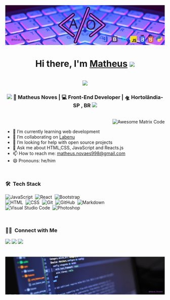 <img src="https://github.com/AstralOceane/AstralOceane/blob/main/img/top-banner.png.png"/>



<div align="center">
   <h1>Hi there, I'm <a href="https://www.linkedin.com/in/matheus-novaes-a7a247200/">Matheus</a> <img src="https://media.giphy.com/media/hvRJCLFzcasrR4ia7z/giphy.gif" width="25px"> </h1>
</br>   
   
   <img src="https://pronoun.cyou/x/y?subject=He&object=Him&height=20"> 
</div>

<div align="center">
<h3><img src="https://media.giphy.com/media/WUlplcMpOCEmTGBtBW/giphy.gif" width="30"> 🙎 Matheus Noves | 💻 Front-End Developer | 🛸 Hortolândia-SP , BR <img src="https://media.giphy.com/media/WUlplcMpOCEmTGBtBW/giphy.gif" width="30"></h3>
</div>

</br>

<img src = 'https://github.com/MarikIshtar007/MarikIshtar007/blob/master/images/matrix.gif' alt = 'Awesome Matrix Code' align='right'/>

</br>

- 🌱 I’m currently learning web development
- 👯 I’m collaborating on [Labenu](https://github.com/future4code/Matheus-Novaes)
- 🤔 I’m looking for help with open source projects
- 💬 Ask me about HTML,CSS, JavaScript and Reacts.js
- 📫 How to reach me: [matheus.novaes998@gmail.com](https://mail.google.com/mail/u/0/?tab=wm&ogbl)
- 😄 Pronouns: he/him

</br>

### 🛠 &nbsp;Tech Stack


![JavaScript](https://img.shields.io/badge/-JavaScript-05122A?style=flat&logo=javascript)&nbsp;
![React](https://img.shields.io/badge/-React-05122A?style=flat&logo=react)&nbsp;
![Bootstrap](https://img.shields.io/badge/-Bootstrap-05122A?style=flat&logo=bootstrap&logoColor=563D7C)\
![HTML](https://img.shields.io/badge/-HTML-05122A?style=flat&logo=HTML5)&nbsp;
![CSS](https://img.shields.io/badge/-CSS-05122A?style=flat&logo=CSS3&logoColor=1572B6)&nbsp;
![Git](https://img.shields.io/badge/-Git-05122A?style=flat&logo=git)&nbsp;
![GitHub](https://img.shields.io/badge/-GitHub-05122A?style=flat&logo=github)&nbsp;
![Markdown](https://img.shields.io/badge/-Markdown-05122A?style=flat&logo=markdown)\
![Visual Studio Code](https://img.shields.io/badge/-Visual%20Studio%20Code-05122A?style=flat&logo=visual-studio-code&logoColor=007ACC)&nbsp;
![Photoshop](https://img.shields.io/badge/-Photoshop-05122A?style=flat&logo=adobe-photoshop)&nbsp;

</br>

### 🤝🏻 &nbsp;Connect with Me

<p align="center">

<a href="https://www.linkedin.com/in/matheus-novaes-a7a247200/"><img src="https://img.shields.io/badge/-Matheus%20Novaes%20-0077B5?style=flat&logo=Linkedin&logoColor=white"/></a>
<a href="mailto:matheus.novaes998@gmail.com"><img src="https://img.shields.io/badge/-my gmail-D14836?style=flat&logo=Gmail&logoColor=white"/></a>
<a href="https://www.behance.net/matheusnovaes3"><img src="https://img.shields.io/badge/-@Matheus-3320EB?style=flat&logo=Behance&logoColor=white"/></a>
</p>

</br>

<img src="https://github.com/AstralOceane/AstralOceane/blob/main/img/bottom-banner.png.png" />
